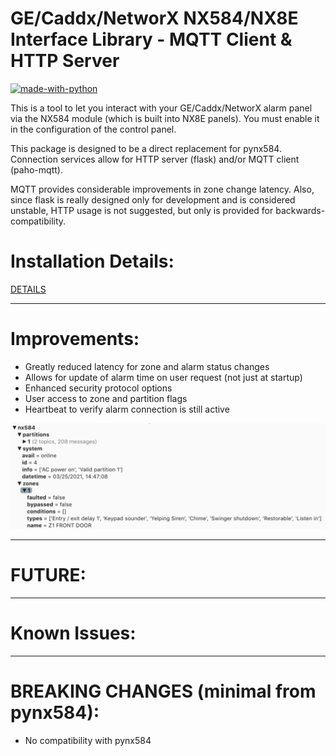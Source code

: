 GE/Caddx/NetworX NX584/NX8E Interface Library - MQTT Client & HTTP Server
=========================================================================


[![made-with-python](https://img.shields.io/badge/Made%20with-Python-1f425f.svg)](https://www.python.org/)

This is a tool to let you interact with your GE/Caddx/NetworX alarm panel via
the NX584 module (which is built into NX8E panels). You must enable it
in the configuration of the control panel. 

This package is designed to be a direct replacement for pynx584.
Connection services allow for HTTP server (flask) and/or MQTT client (paho-mqtt).

MQTT provides considerable improvements in zone change latency. Also, since flask is really designed only for development and is considered unstable, HTTP usage is not suggested, but only is provided for backwards-compatibility.

# Installation Details:

[DETAILS](DETAILS.txt)

------------------------------------------------
# Improvements:

- Greatly reduced latency for zone and alarm status changes
- Allows for update of alarm time on user request (not just at startup)
- Enhanced security protocol options
- User access to zone and partition flags
- Heartbeat to verify alarm connection is still active

![Screenshot](images/nx584mqtt.jpg)

------------------------------------------------
# FUTURE:


------------------------------------------------
# Known Issues:


------------------------------------------------

# BREAKING CHANGES (minimal from pynx584):

- No compatibility with pynx584

